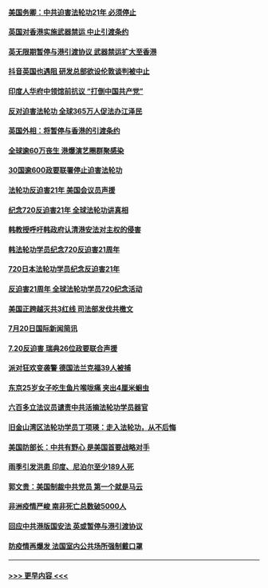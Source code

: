 #### [美国务卿：中共迫害法轮功21年 必须停止](../pages/prog202/a102898210.md?t=07210602) 
#### [英国对香港实施武器禁运 中止引渡条约](../pages/prog202/a102898167.md?t=07210602) 
#### [英无限期暂停与港引渡协议 武器禁运扩大至香港](../pages/prog202/a102898143.md?t=07210602) 
#### [抖音英国也遇阻 研发总部欲设伦敦谈判被中止](../pages/prog202/a102898102.md?t=07210602) 
#### [印度人华府中领馆前抗议 “打倒中国共产党”](../pages/prog202/a102898084.md?t=07210602) 
#### [反对迫害法轮功 全球365万人促法办江泽民](../pages/prog202/a102898031.md?t=07210602) 
#### [英国外相：将暂停与香港的引渡条约](../pages/prog202/a102898033.md?t=07210602) 
#### [全球逾60万丧生 港爆演艺圈群聚感染](../pages/prog202/a102898035.md?t=07210602) 
#### [30国逾600政要联署停止迫害法轮功](../pages/prog202/a102898055.md?t=07210602) 
#### [法轮功反迫害21年 美国会议员声援](../pages/prog202/a102898043.md?t=07210602) 
#### [纪念720反迫害21年 全球法轮功讲真相](../pages/prog202/a102898040.md?t=07210602) 
#### [韩教授呼吁韩政府认清港安法对主权的侵害](../pages/prog202/a102897982.md?t=07210602) 
#### [韩法轮功学员纪念720反迫害21周年](../pages/prog202/a102897952.md?t=07210602) 
#### [720日本法轮功学员纪念反迫害21年](../pages/prog202/a102897949.md?t=07210602) 
#### [反迫害21周年 全球法轮功学员720纪念活动](../pages/prog202/a102897467.md?t=07210602) 
#### [美国正跨越灭共3红线 司法部发伐共檄文](../pages/prog202/a102897840.md?t=07210602) 
#### [7月20日国际新闻简讯](../pages/prog202/a102897803.md?t=07210602) 
#### [7.20反迫害  瑞典26位政要联合声援](../pages/prog202/a102897805.md?t=07210602) 
#### [派对狂欢变袭警 德国法兰克福39人被捕](../pages/prog202/a102897758.md?t=07210602) 
#### [东京25岁女子吃生鱼片喉咙痛 夹出4厘米蛔虫](../pages/prog202/a102897757.md?t=07210602) 
#### [六百多立法议员谴责中共活摘法轮功学员器官](../pages/prog202/a102897743.md?t=07210602) 
#### [旧金山湾区法轮功学员丁项瑛：走入法轮功，从不后悔](../pages/prog202/a102897738.md?t=07210602) 
#### [美国防部长：中共有野心 是美国首要战略对手](../pages/prog202/a102897726.md?t=07210602) 
#### [雨季引发洪患 印度、尼泊尔至少189人死](../pages/prog202/a102897722.md?t=07210602) 
#### [郭文贵：美国制裁中共党员 第一个就是马云](../pages/prog202/a102897708.md?t=07210602) 
#### [非洲疫情严峻 南非死亡总数破5000人](../pages/prog202/a102897705.md?t=07210602) 
#### [回应中共港版国安法 英或暂停与港引渡协议](../pages/prog202/a102897605.md?t=07210602) 
#### [防疫情再爆发 法国室内公共场所强制戴口罩](../pages/prog202/a102897671.md?t=07210602) 

----
#### [ >>> 更早内容 <<< ](../indexes/prog202-earlier.md)
